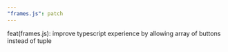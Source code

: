 ```yaml
---
"frames.js": patch
---
```


feat(frames.js): improve typescript experience by allowing array of buttons instead of tuple
